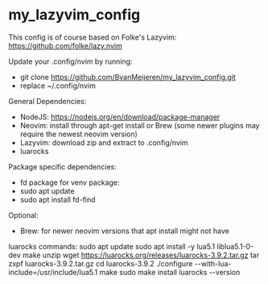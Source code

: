 # my_lazyvim_config

This config is of course based on Folke's Lazyvim: https://github.com/folke/lazy.nvim

Update your .config/nvim by running:
- git clone https://github.com/BvanMeijeren/my_lazyvim_config.git
- replace ~/.config/nvim


General Dependencies:
- NodeJS: https://nodejs.org/en/download/package-manager
- Neovim: install through apt-get install or Brew (some newer plugins may require the newest neovim version)
- Lazyvim: download zip and extract to .config/nvim
- luarocks

Package specific dependencies:
- fd package for venv package:
-   sudo apt update
-   sudo apt install fd-find


Optional:
- Brew: for newer neovim versions that apt install might not have


luarocks commands:
sudo apt update
sudo apt install -y lua5.1 liblua5.1-0-dev make unzip
wget https://luarocks.org/releases/luarocks-3.9.2.tar.gz
tar zxpf luarocks-3.9.2.tar.gz
cd luarocks-3.9.2
./configure --with-lua-include=/usr/include/lua5.1
make
sudo make install
luarocks --version
